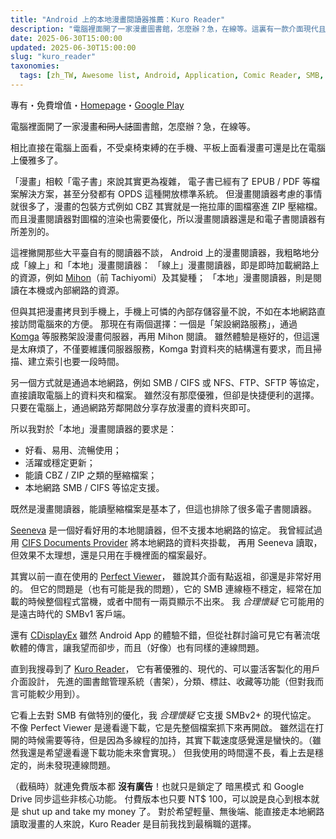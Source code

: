 ```yaml
---
title: "Android 上的本地漫畫閱讀器推薦：Kuro Reader"
description: "電腦裡面開了一家漫畫圖書館，怎麼辦？急，在線等。這裏有一款介面現代且流暢、支援壓縮檔、可以直接讀取本地網路的無廣告漫畫閱讀器。"
date: 2025-06-30T15:00:00
updated: 2025-06-30T15:00:00
slug: "kuro_reader"
taxonomies:
  tags: [zh_TW, Awesome list, Android, Application, Comic Reader, SMB, CIFS]
---
```


專有・免費增值・[Homepage](https://kurotoshiro.dev/)・[Google Play](https://play.google.com/store/apps/details?id=br.com.kurotoshiro.kuro_reader)

電腦裡面開了一家漫畫~~和同人誌~~圖書館，怎麼辦？急，在線等。

相比直接在電腦上面看，不受桌椅束縛的在手機、平板上面看漫畫可還是比在電腦上優雅多了。

「漫畫」相較「電子書」來說其實更為複雜，
電子書已經有了 EPUB / PDF 等檔案解決方案，甚至分發都有 OPDS 這種開放標準系統。
但漫畫閱讀器考慮的事情就很多了，漫畫的包裝方式例如 CBZ 其實就是一拖拉庫的圖檔塞進 ZIP 壓縮檔。
而且漫畫閱讀器對圖檔的渲染也需要優化，所以漫畫閱讀器還是和電子書閱讀器有所差別的。

這裡撇開那些大平臺自有的閱讀器不談，
Android 上的漫畫閱讀器，我粗略地分成「線上」和「本地」漫畫閱讀器：
「線上」漫畫閱讀器，即是即時加載網路上的資源，例如 [Mihon](https://mihon.app/)（前 Tachiyomi）及其變種；
「本地」漫畫閱讀器，則是閱讀在本機或內部網路的資源。

但與其把漫畫拷貝到手機上，手機上可憐的內部存儲容量不說，不如在本地網路直接訪問電腦來的方便。
那現在有兩個選擇：一個是「架設網路服務」，通過 [Komga](https://komga.org/) 等服務架設漫畫伺服器，再用 Mihon 閱讀。
雖然體驗是極好的，但這還是太麻煩了，不僅要維護伺服器服務，Komga 對資料夾的結構還有要求，而且掃描、建立索引也要一段時間。

另一個方式就是通過本地網路，例如 SMB / CIFS 或 NFS、FTP、SFTP 等協定，直接讀取電腦上的資料夾和檔案。
雖然沒有那麼優雅，但卻是快捷便利的選擇。只要在電腦上，通過網路芳鄰開啟分享存放漫畫的資料夾即可。

所以我對於「本地」漫畫閱讀器的要求是：

- 好看、易用、流暢使用；
- 活躍或穩定更新；
- 能讀 CBZ / ZIP 之類的壓縮檔案；
- 本地網路 SMB / CIFS 等協定支援。

既然是漫畫閱讀器，能讀壓縮檔案是基本了，但這也排除了很多電子書閱讀器。

[Seeneva](https://seeneva.app/) 是一個好看好用的本地閱讀器，但不支援本地網路的協定。
我曾經試過用 [CIFS Documents Provider](https://github.com/wa2c/cifs-documents-provider) 將本地網路的資料夾掛載，
再用 Seeneva 讀取，但效果不太理想，還是只用在手機裡面的檔案最好。

其實以前一直在使用的 [Perfect Viewer](https://play.google.com/store/apps/details?id=com.rookiestudio.perfectviewer)，
雖說其介面有點返祖，卻還是非常好用的。
但它的問題是（也有可能是我的問題），它的 SMB 連線極不穩定，經常在加載的時候整個程式當機，或者中間有一兩頁顯示不出來。
我 *合理懷疑* 它可能用的是遠古時代的 SMBv1 客戶端。

還有 [CDisplayEx](https://play.google.com/store/apps/details?id=com.progdigy.cdisplay.free)
雖然 Android App 的體驗不錯，但從社群討論可見它有著流氓軟體的傳言，讓我望而卻步，而且（好像）也有同樣的連線問題。

直到我搜尋到了 [Kuro Reader](https://kurotoshiro.dev/)，
它有著優雅的、現代的、可以靈活客製化的用戶介面設計，
先進的圖書館管理系統（書架），分類、標註、收藏等功能（但對我而言可能較少用到）。

它看上去對 SMB 有做特別的優化，我 *合理懷疑* 它支援 SMBv2+ 的現代協定。
不像 Perfect Viewer 是邊看邊下載，它是先整個檔案抓下來再開啟。
雖然這在打開的時候需要等待，但是因為多線程的加持，其實下載速度感覺還是蠻快的。（雖然我還是希望邊看邊下載功能未來會實現。）
但我使用的時間還不長，看上去是穩定的，尚未發現連線問題。

（截稿時）就連免費版本都 **沒有廣告**！也就只是鎖定了 暗黑模式 和 Google Drive 同步這些非核心功能。
付費版本也只要 NT$ 100，可以說是良心到根本就是 shut up and take my money 了。
對於希望輕量、無後端、能直接走本地網路讀取漫畫的人來說，Kuro Reader 是目前我找到最稱職的選擇。
